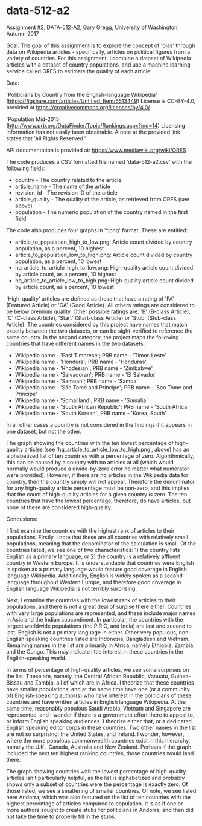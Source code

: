 # data-512-a2

Assignment #2, DATA-512-A2, Gary Gregg, University of Washington, Autumn 2017

Goal: The goal of this assignment is to explore the concept of 'bias' through data on Wikipedia articles - specifically, articles on political figures from a variety of countries.  For this assignment, I combine a dataset of Wikipedia articles with a dataset of country populations, and use a machine learning service called ORES to estimate the quality of each article.

Data:

'Politicians by Country from the English-language Wikipedia' (https://figshare.com/articles/Untitled_Item/5513449)
License is CC-BY-4.0, provided at https://creativecommons.org/licenses/by/4.0/

'Population Mid-2015' (http://www.prb.org/DataFinder/Topic/Rankings.aspx?ind=14)
Licensing information has not easily been obtainable.  A note at the provided link states that 'All Rights Reserved.'

API documentation is provided at: https://www.mediawiki.org/wiki/ORES

The code produces a CSV formatted file named 'data-512-a2.csv' with the following fields:

* country - The country related to the article
* article_name - The name of the article
* revision_id - The revision ID of the article
* article_quality - The quality of the article, as retrieved from ORES (see above)
* population - The numeric population of the country named in the first field

The code also produces four graphs in '\*.png' format.  These are entitled:

* article_to_population_high_to_low.png: Article count divided by country population, as a percent, 10 highest
* article_to_population_low_to_high.png: Article count divided by country population, as a percent, 10 lowest
* hq_article_to_article_high_to_low.png: High-quality article count divided by article count, as a percent, 10 highest
* hq_article_to_article_low_to_high.png: High-quality article count divided by article count, as a percent, 10 lowest

'High-quality' articles are defined as those that have a rating of 'FA' (Featured Article) or 'GA' (Good Article).  All others ratings are considered to be below premium quality.  Other possible ratings are: 'B' (B-class Article), 'C' (C-class Article), 'Start' (Start-class Article) or 'Stub' (Stub-class Article).  The countries considered by this project have names that match exactly between the two datasets, or can be sight-verified to reference the same country.  In the second category, the project maps the following countries that have different names in the two datasets:

* Wikipedia name - 'East Timorese'; PRB name - 'Timor-Leste'
* Wikipedia name - 'Hondura'; PRB name - 'Honduras',
* Wikipedia name - 'Rhodesian'; PRB name - 'Zimbabwe'
* Wikipedia name - 'Salvadoran'; PRB name - 'El Salvador'
* Wikipedia name - 'Samoan'; PRB name - 'Samoa'
* Wikipedia name - 'São Tomé and Príncipe'; PRB name - 'Sao Tome and Principe'
* Wikipedia name - 'Somaliland'; PRB name - 'Somalia'
* Wikipedia name - 'South African Republic'; PRB name - 'South Africa'
* Wikipedia name - 'South Korean'; PRB name - 'Korea, South'

In all other cases a country is not considered in the findings if it appears in one dataset, but not the other.

The graph showing the countries with the ten lowest percentage of high-quality articles (see 'hq_article_to_article_low_to_high.png', above) has an alphabetized list of ten countries with a percentage of zero.  Algorithmically, this can be caused by a country with no articles at all (which would normally would produce a divide-by-zero error no matter what numerator were provided).  However, if there are no articles in the Wikipedia data for country, then the country simply will not appear.  Therefore the denominator for any high-quality article percentage must be non-zero, and this implies that the count of high-quality articles for a given country *is* zero.  The ten countries that have the lowest percentage, therefore, do have articles, but none of these are considered high-quality.

Concusions:

I first examine the countries with the highest rank of articles to their populations.  Firstly, I note that these are all countries with relatively small populations, meaning that the denominator of the calculation is small.  Of the countries listed, we see one of two characteristics: 1) the country lists English as a primary language, or 2) the country is a relatively affluent country in Western Europe.  It is understandable that countries were English is spoken as a primary language would feature good coverage in English language Wikipedia.  Additionally, English is widely spoken as a second language throughout Western Europe, and therefore good coverage in English language Wikipedia is not terribly surprising.

Next, I examine the countries with the lowest rank of articles to their populations, and there is not a great deal of surpise there either.  Countries with very large populations are represented, and these include major names in Asia and the Indian subcontinent.  In particular, the countries with the largest worldwide populations (the P.R.C, and India) are last and second to last.  English is not a primary language in either.  Other very populous, non-English speaking countries listed are Indonesia, Bangladesh and Vietnam.  Remaining names in the list are primarily in Africa, namely Ethiopia, Zambia, and the Congo.  This may indicate little interest in these countries in the English-speaking world.

In terms of percentage of high-quality articles, we see some surprises on the list.  These are, namely, the Central African Republic, Vanuatu, Guinea-Bissau and Zambia, all of which are in Africa.  I theorize that these countries have smaller populations, and at the same time have one (or a community of) English-speaking author(s) who have interest in the politicians of these countries and have written articles in English language Wikipedia.  At the same time, reasonably populous Saudi Arabia, Vietnam and Singapore are represented, and I wonder if there is a government effort there to appeal to, or inform English speaking audiences.  I theorize either that, or a dedicated English speaking editor corps in these countries.  Two other names in the list are not so surprising: the United States, and Ireland.  I wonder, however, where the more populous commonwealth countries exist in this hierarchy, namely the U.K., Canada, Australia and New Zealand.  Perhaps if the graph included the next ten highest ranking countries, those countries would land there.

The graph showing countries with the lowest percentage of high-quality articles isn't particularly helpful, as the list is alphabetized and probably shows only a subset of countries were the percentage is exactly zero.  Of those listed, we see a smattering of smaller countries.  Of note, we see listed here Andorra, which was also featured on the list of ten countries with the highest percentage of articles compared to population.  It is as if one or more authors sought to create stubs for politicians in Andorra, and then did not take the time to properly fill in the stubs.
